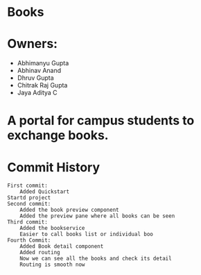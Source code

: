 # Books

# Owners:
*  	Abhimanyu Gupta
*  	Abhinav Anand
*	Dhruv Gupta
*	Chitrak Raj Gupta
*	Jaya Aditya C

# A portal for campus students to exchange books.

# Commit History 
 	First commit: 
 		Added Quickstart 
    Startd project
	Second commit: 
		Added the book preview component
	    Added the preview pane where all books can be seen
	Third commit:
		Added the bookservice
	    Easier to call books list or individual boo 
    Fourth Commit:
	    Added Book detail component
	    Added routing
		Now we can see all the books and check its detail   
		Routing is smooth now

